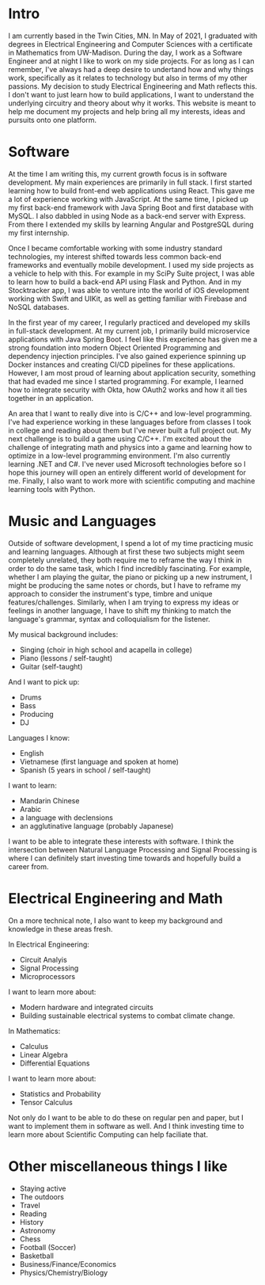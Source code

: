 # Intro

I am currently based in the Twin Cities, MN. In May of 2021, I graduated with degrees in Electrical Engineering and Computer Sciences with a certificate in Mathematics from UW-Madison. During the day, I work as a Software Engineer and at night I like to work on my side projects. For as long as I can remember, I've always had a deep desire to undertand how and why things work, specifically as it relates to technology but also in terms of my other passions. My decision to study Electrical Engineering and Math reflects this. I don't want to just learn how to build applications, I want to understand the underlying circuitry and theory about why it works. This website is meant to help me document my projects and help bring all my interests, ideas and pursuits onto one platform.

# Software

At the time I am writing this, my current growth focus is in software development. My main experiences are primarily in full stack. I first started learning how to build front-end web applications using React. This gave me a lot of experience working with JavaScript. At the same time, I picked up my first back-end framework with Java Spring Boot and first database with MySQL. I also dabbled in using Node as a back-end server with Express. From there I extended my skills by learning Angular and PostgreSQL during my first internship.

Once I became comfortable working with some industry standard technologies, my interest shifted towards less common back-end frameworks and eventually mobile development. I used my side projects as a vehicle to help with this. For example in my SciPy Suite project, I was able to learn how to build a back-end API using Flask and Python. And in my Stocktracker app, I was able to venture into the world of iOS development working with Swift and UIKit, as well as getting familiar with Firebase and NoSQL databases.

In the first year of my career, I regularly practiced and developed my skills in full-stack development. At my current job, I primarily build microservice applications with Java Spring Boot. I feel like this experience has given me a strong foundation into modern Object Oriented Programming and dependency injection principles. I've also gained experience spinning up Docker instances and creating CI/CD pipelines for these applications. However, I am most proud of learning about application security, something that had evaded me since I started programming. For example, I learned how to integrate security with Okta, how OAuth2 works and how it all ties together in an application.

An area that I want to really dive into is C/C++ and low-level programming. I've had experience working in these languages before from classes I took in college and reading about them but I've never built a full project out. My next challenge is to build a game using C/C++. I'm excited about the challenge of integrating math and physics into a game and learning how to optimize in a low-level programming environment. I'm also currently learning .NET and C#. I've never used Microsoft technologies before so I hope this journey will open an entirely different world of development for me. Finally, I also want to work more with scientific computing and machine learning tools with Python.

# Music and Languages

Outside of software development, I spend a lot of my time practicing music and learning languages. Although at first these two subjects might seem completely unrelated, they both require me to reframe the way I think in order to do the same task, which I find incredibly fascinating. For example, whether I am playing the guitar, the piano or picking up a new instrument, I might be producing the same notes or chords, but I have to reframe my approach to consider the instrument's type, timbre and unique features/challenges. Similarly, when I am trying to express my ideas or feelings in another language, I have to shift my thinking to match the language's grammar, syntax and colloquialism for the listener.

My musical background includes:

- Singing (choir in high school and acapella in college)
- Piano (lessons / self-taught)
- Guitar (self-taught)

And I want to pick up:

- Drums
- Bass
- Producing
- DJ

Languages I know:

- English
- Vietnamese (first language and spoken at home)
- Spanish (5 years in school / self-taught)

I want to learn:

- Mandarin Chinese
- Arabic
- a language with declensions
- an agglutinative language (probably Japanese)

I want to be able to integrate these interests with software. I think the intersection between Natural Language Processing and Signal Processing is where I can definitely start investing time towards and hopefully build a career from.

# Electrical Engineering and Math

On a more technical note, I also want to keep my background and knowledge in these areas fresh.

In Electrical Engineering:

- Circuit Analyis
- Signal Processing
- Microprocessors

I want to learn more about:

- Modern hardware and integrated circuits
- Building sustainable electrical systems to combat climate change.

In Mathematics:

- Calculus
- Linear Algebra
- Differential Equations

I want to learn more about:

- Statistics and Probability
- Tensor Calculus

Not only do I want to be able to do these on regular pen and paper, but I want to implement them in software as well. And I think investing time to learn more about Scientific Computing can help faciliate that.

# Other miscellaneous things I like

- Staying active
- The outdoors
- Travel
- Reading
- History
- Astronomy
- Chess
- Football (Soccer)
- Basketball
- Business/Finance/Economics
- Physics/Chemistry/Biology